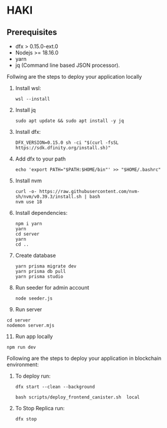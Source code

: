 # HAKI 

## Prerequisites

- dfx > 0.15.0-ext.0
- Nodejs >= 18.16.0
- yarn
- jq (Command line based JSON processor).
    
Follwing are the steps to deploy your application locally

1. Install wsl:

    `wsl --install`

2. Install jq

    `sudo apt update && sudo apt install -y jq`
   
3. Install dfx:

   `DFX_VERSION=0.15.0 sh -ci "$(curl -fsSL https://sdk.dfinity.org/install.sh)"`

4. Add dfx to your path

   `echo 'export PATH="$PATH:$HOME/bin"' >> "$HOME/.bashrc"`

5. Install nvm

   ```curl -o- https://raw.githubusercontent.com/nvm-sh/nvm/v0.39.3/install.sh | bash```
   <br>
   `nvm use 18`

6. Install dependencies:

    `npm i yarn`
   <br>
    `yarn`
   <br>
    `cd server`
   <br>
   `yarn`
   <br>
   `cd ..`

7. Create database

    `yarn prisma migrate dev`
    <br>
    `yarn prisma db pull`
    <br>
    `yarn prisma studio`

9. Run seeder for admin account

   `node seeder.js`

10. Run server

   `cd server`
   <br>
   `nodemon server.mjs`
    
11. Run app locally

   `npm run dev`

Following are the steps to deploy your application in blockchain environment:

1. To deploy run:
    
    `dfx start --clean --background`
    
    `bash scripts/deploy_frontend_canister.sh  local`

2. To Stop Replica run:
    
    `dfx stop`

